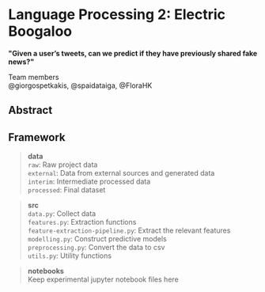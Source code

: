 # Language Processing 2: Electric Boogaloo

__"Given a user’s tweets, can we predict if they have previously shared fake news?"__

Team members  
@giorgospetkakis, @spaidataiga, @FloraHK

## Abstract  



## Framework

> __data__  
`raw`: Raw project data  
`external`: Data from external sources and generated data  
`interim`: Intermediate processed data  
`processed`: Final dataset  


> __src__  
`data.py`: Collect data  
`features.py`: Extraction functions  
`feature-extraction-pipeline.py`: Extract the relevant features  
`modelling.py`: Construct predictive models  
`preprocessing.py`: Convert the data to csv  
`utils.py`: Utility functions


> __notebooks__  
Keep experimental jupyter notebook files here
